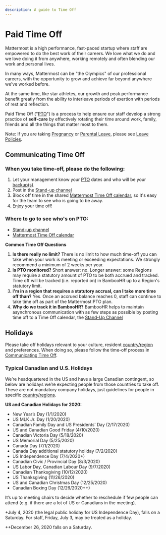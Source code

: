 ```yaml
---
description: A guide to Time Off
---
```


# Paid Time Off

Mattermost is a high performance, fast-paced startup where staff are empowered to do the best work of their careers. We love what we do and we love doing it from anywhere, working remotely and often blending our work and personal lives.

In many ways, Mattermost can be "the Olympics" of our professional careers, with the opportunity to grow and achieve far beyond anywhere we've worked before.

At the same time, like star athletes, our growth and peak performance benefit greatly from the ability to interleave periods of exertion with periods of rest and reflection.

Paid Time Off \("[PTO](../../../../company/about-mattermost/list-of-terms.md#pto-or-paid-time-off)"\) is a process to help ensure our staff develop a strong practice of **self-care** by effectively rotating their time around work, family, friends and all the things that matter most to them.

Note: If you are taking [Pregnancy](leaves-of-absence/pregnancy-leave.md) or [Parental Leave](leaves-of-absence/pregnancy-leave.md), please see [Leave Policies](leaves-of-absence/).

## **Communicating Time Off**

### When you take time-off, please do the following:

1. Let your management know your [PTO](../../../../company/about-mattermost/list-of-terms.md#pto-or-paid-time-off) dates and who will be your [backup\(s\)](https://handbook.mattermost.com/operations/people/working-at-mattermost#5-be-the-change-you-want-to-see).
2. Post in the [Stand-up channel](https://community.mattermost.com/private-core/channels/stand-up)
3. Block off time in the shared [Mattermost Time Off calendar](https://calendar.google.com/calendar/embed?src=mattermost.com_mg3nulgf6e70e50ohlq2rrkcnc%40group.calendar.google.com&ctz=America%2FLos_Angeles>), so it's easy for the team to see who is going to be away.
4. Enjoy your time off! 

### Where to go to see who's on PTO:

* [Stand-up channel](https://community.mattermost.com/private-core/channels/stand-up)
* [Mattermost Time Off calendar](https://calendar.google.com/calendar/embed?src=mattermost.com_mg3nulgf6e70e50ohlq2rrkcnc%40group.calendar.google.com&ctz=America%2FLos_Angeles)

**Common Time Off Questions**

1. **Is there really no limit?** There is no limit to how much time-off you can take when your work is meeting or exceeding expectations. We strongly recommend a minimum of 2 weeks per year. 
2. **Is PTO monitored?** Short answer: no. Longer answer: some Regions may require a statutory amount of PTO to be both accrued and tracked. Time off will be tracked \(i.e. reported on\) in BambooHR up to a Region's statutory limit. 
3. **I'm in a region that requires a statutory accrual, can I take more time off than?** Yes. Once an accrued balance reaches 0, staff can continue to take time off  as part of the Mattermost PTO plan.
4. **Why do we track it in BambooHR?** BambooHR helps to maintain asynchronous communication with as few steps as possible by posting time off to a Time Off calendar, the [Stand-Up Channel](https://community.mattermost.com/private-core/channels/stand-up) 

### 

## Holidays

Please take off holidays relevant to your culture, resident [country/region](../../../../company/about-mattermost/list-of-terms.md#country-region) and preferences. When doing so, please follow the time-off process in [Communicating Time Off](paid-time-off.md#communicating-time-off).

### Typical Canadian and U.S. Holidays

We’re headquartered in the US and have a large Canadian contingent, so below are holidays we’re expecting people from those countries to take off. These are not mandatory company holidays, just guidelines for people in specific [country/regions](../../../../company/about-mattermost/list-of-terms.md#country-region).

**US and Canadian Holidays for 2020:**

* New Year’s Day \(1/1/2020\)
* US MLK Jr. Day \(1/20/2020\)
* Canadian Family Day and US Presidents’ Day \(2/17/2020\)
* US and Canadian Good Friday \(4/10/2020\)
* Canadian Victoria Day \(5/18/2020\)
* US Memorial Day \(5/25/2020\)
* Canada Day \(7/1/2020\)
* Canada Day additional statutory holiday \(7/2/2020\)
* US Independence Day \(7/4/2020+\)
* Canadian Civic / Provincial Day \(8/3/2020\)
* US Labor Day, Canadian Labour Day \(9/7/2020\)
* Canadian Thanksgiving \(10/12/2020\)
* US Thanksgiving \(11/26/2020\)
* US and Canadian Christmas Day \(12/25/2020\)
* Canadian Boxing Day \(12/26/2020++\)

It’s up to meeting chairs to decide whether to reschedule if few people can attend \(e.g. if there are a lot of US or Canadians in the meeting\).

+July 4, 2020 \(the legal public holiday for US Independence Day\), falls on a Saturday. For staff, Friday, July 3, may be treated as a holiday.

++December 26, 2020 falls on a Saturday.
